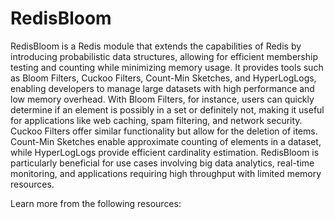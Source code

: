 # RedisBloom

RedisBloom is a Redis module that extends the capabilities of Redis by introducing probabilistic data structures, allowing for efficient membership testing and counting while minimizing memory usage. It provides tools such as Bloom Filters, Cuckoo Filters, Count-Min Sketches, and HyperLogLogs, enabling developers to manage large datasets with high performance and low memory overhead. With Bloom Filters, for instance, users can quickly determine if an element is possibly in a set or definitely not, making it useful for applications like web caching, spam filtering, and network security. Cuckoo Filters offer similar functionality but allow for the deletion of items. Count-Min Sketches enable approximate counting of elements in a dataset, while HyperLogLogs provide efficient cardinality estimation. RedisBloom is particularly beneficial for use cases involving big data analytics, real-time monitoring, and applications requiring high throughput with limited memory resources.

Learn more from the following resources: